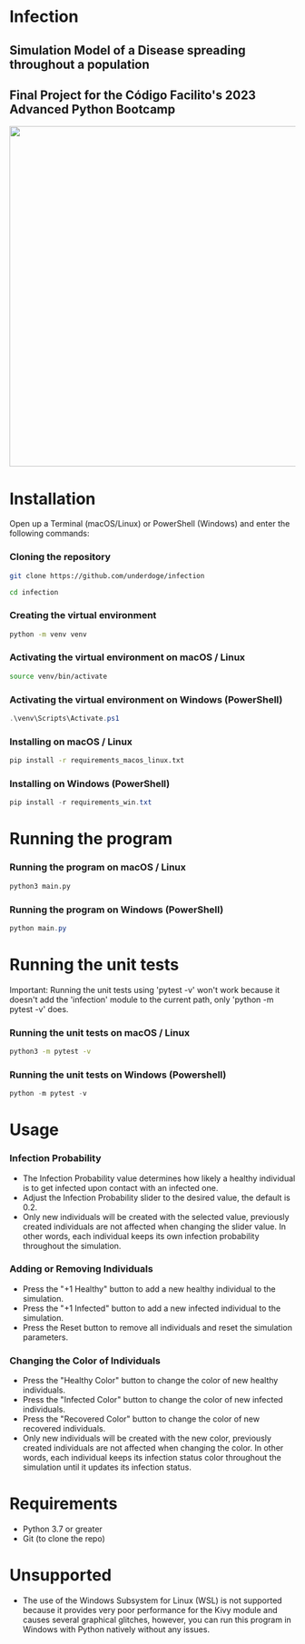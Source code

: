 # Infection
## Simulation Model of a Disease spreading throughout a population
## Final Project for the Código Facilito's 2023 Advanced Python Bootcamp
<img src="https://github.com/Underdoge/infection/assets/12192446/b316219d-b1a3-4d6c-a8ab-58f662da68db" width="800px" height="600px">

# Installation
Open up a Terminal (macOS/Linux) or PowerShell (Windows) and enter the following commands:
### Cloning the repository
```sh
git clone https://github.com/underdoge/infection

cd infection
```
### Creating the virtual environment
```sh
python -m venv venv
```
### Activating the virtual environment on macOS / Linux
```sh
source venv/bin/activate
```
### Activating the virtual environment on Windows (PowerShell)
```powershell
.\venv\Scripts\Activate.ps1
```
### Installing on macOS / Linux
```sh
pip install -r requirements_macos_linux.txt
```
### Installing on Windows (PowerShell)
```powershell
pip install -r requirements_win.txt
```
#
# Running the program
### Running the program on macOS / Linux
```sh
python3 main.py
```
### Running the program on Windows (PowerShell)
```powershell
python main.py
```
#
# Running the unit tests
Important: Running the unit tests using 'pytest -v' won't work because it doesn't add the 'infection' module to the current path, only 'python -m pytest -v' does.
### Running the unit tests on macOS / Linux
```sh
python3 -m pytest -v
```
### Running the unit tests on Windows (Powershell)
```powershell
python -m pytest -v
```
#
# Usage
### Infection Probability
- The Infection Probability value determines how likely a healthy individual is to get infected upon contact with an infected one.
- Adjust the Infection Probability slider to the desired value, the default is 0.2.
- Only new individuals will be created with the selected value, previously created individuals are not affected when changing the slider value. In other words, each individual keeps its own infection probability throughout the simulation.
### Adding or Removing Individuals 
- Press the "+1 Healthy" button to add a new healthy individual to the simulation.
- Press the "+1 Infected" button to add a new infected individual to the simulation.
- Press the Reset button to remove all individuals and reset the simulation parameters.
### Changing the Color of Individuals
- Press the "Healthy Color" button to change the color of new healthy individuals.
- Press the "Infected Color" button to change the color of new infected individuals.
- Press the "Recovered Color" button to change the color of new recovered individuals.
- Only new individuals will be created with the new color, previously created individuals are not affected when changing the color. In other words, each individual keeps its infection status color throughout the simulation until it updates its infection status.
#
# Requirements
- Python 3.7 or greater
- Git (to clone the repo)
#
# Unsupported
- The use of the Windows Subsystem for Linux (WSL) is not supported because it provides very poor performance for the Kivy module and causes several graphical glitches, however, you can run this program in Windows with Python natively without any issues.
